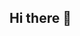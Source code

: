 ## Hi there 👋

<!--

**Here are some ideas to get you started:**

🙋‍♀️ My name is Wang Yannan.
🌈 These are personal projects.
👩‍💻 There`s nothing useful until now. 
🍿 Fun facts - what does your team eat for breakfast? - I didn`t eat breakfast this morning.
🧙 I like this cute emoji.
-->
